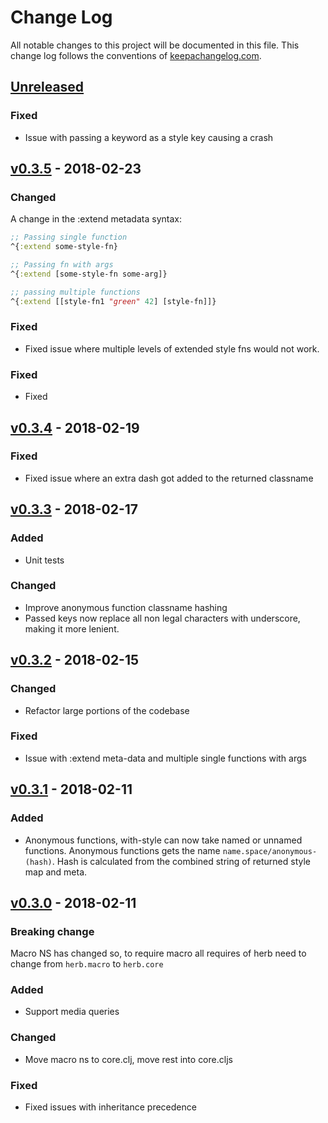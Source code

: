 # Change Log
All notable changes to this project will be documented in this file. This change
log follows the conventions of [keepachangelog.com](http://keepachangelog.com/).

## [Unreleased]
### Fixed
- Issue with passing a keyword as a style key causing a crash

## [v0.3.5] - 2018-02-23
### Changed
A change in the :extend metadata syntax:
```clojure
;; Passing single function
^{:extend some-style-fn}

;; Passing fn with args
^{:extend [some-style-fn some-arg]}

;; passing multiple functions
^{:extend [[style-fn1 "green" 42] [style-fn]]}
```

### Fixed
- Fixed issue where multiple levels of extended style fns would not work.

### Fixed
- Fixed

## [v0.3.4] - 2018-02-19
### Fixed
- Fixed issue where an extra dash got added to the returned classname

## [v0.3.3] - 2018-02-17
### Added
- Unit tests

### Changed
- Improve anonymous function classname hashing
- Passed keys now replace all non legal characters with underscore, making it
  more lenient.

## [v0.3.2] - 2018-02-15
### Changed
- Refactor large portions of the codebase

### Fixed
- Issue with :extend meta-data and multiple single functions with args

## [v0.3.1] - 2018-02-11
### Added
- Anonymous functions, with-style can now take named or unnamed functions.
  Anonymous functions gets the name `name.space/anonymous-(hash)`. Hash is
  calculated from the combined string of returned style map and meta.

## [v0.3.0] - 2018-02-11
### Breaking change
Macro NS has changed so, to require macro all requires of herb need to change
from `herb.macro` to `herb.core`

### Added
- Support media queries
### Changed
- Move macro ns to core.clj, move rest into core.cljs

### Fixed
- Fixed issues with inheritance precedence

[Unreleased]: https://github.com/roosta/herb/compare/v0.3.5...HEAD
[v0.3.5]: https://github.com/roosta/herb/compare/v0.3.4...v0.3.5
[v0.3.4]: https://github.com/roosta/herb/compare/v0.3.3...v0.3.4
[v0.3.3]: https://github.com/roosta/herb/compare/v0.3.2...v0.3.3
[v0.3.2]: https://github.com/roosta/herb/compare/v0.3.1...v0.3.2
[v0.3.1]: https://github.com/roosta/herb/compare/v0.3.0...v0.3.1
[v0.3.0]: https://github.com/roosta/herb/compare/v0.2.0...v0.3.0

